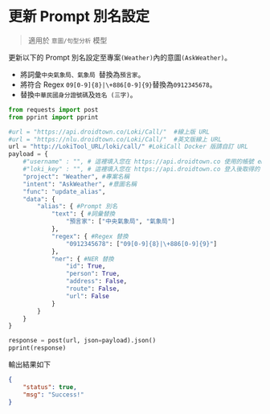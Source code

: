 # 更新 Prompt 別名設定
> 適用於 `意圖/句型分析` 模型

更新以下的 Prompt 別名設定至專案`(Weather)`內的意圖`(AskWeather)`。

- 將詞彙`中央氣象局、氣象局 `替換為`預言家`。
- 將符合 Regex `09[0-9]{8}|\+886[0-9]{9}`替換為`0912345678`。
- 替換`中華民國身分證號碼`及`姓名 (三字)`。

```python
from requests import post
from pprint import pprint

#url = "https://api.droidtown.co/Loki/Call/"  #線上版 URL
#url = "https://nlu.droidtown.co/Loki/Call/"  #英文版線上 URL
url = "http://LokiTool_URL/loki/call/" #LokiCall Docker 版請自訂 URL
payload = {
    #"username" : "", # 這裡填入您在 https://api.droidtown.co 使用的帳號 email。     Docker 版不需要此參數！
    #"loki_key" : "", # 這裡填入您在 https://api.droidtown.co 登入後取得的 loki_key。 Docker 版不需要此參數！
    "project": "Weather", #專案名稱
    "intent": "AskWeather", #意圖名稱
    "func": "update_alias",
    "data": {
        "alias": { #Prompt 別名
            "text": { #詞彙替換
                "預言家": ["中央氣象局", "氣象局"]
            },
            "regex": { #Regex 替換
                "0912345678": ["09[0-9]{8}|\+886[0-9]{9}"]
            },
            "ner": { #NER 替換
                "id": True,
                "person": True,
                "address": False,
                "route": False,
                "url": False
            }
        }
    }
}

response = post(url, json=payload).json()
pprint(response)
```

輸出結果如下

```json
{
    "status": true,
    "msg": "Success!"
}
```
